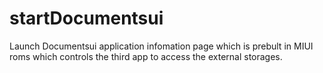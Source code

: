 # startDocumentsui
Launch Documentsui application infomation page which is prebult in MIUI roms which controls the third app to access the external storages.
